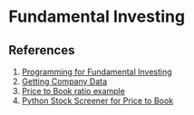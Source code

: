 # Fundamental Investing

## References

1. [Programming for Fundamental Investing](https://pythonprogramming.net/python-fundamental-investing/)
2. [Getting Company Data](https://pythonprogramming.net/fundamental-company-data/?completed=/python-fundamental-investing/)
3. [Price to Book ratio example](https://pythonprogramming.net/price-to-book-ratio/?completed=/fundamental-company-data/)
4. [Python Stock Screener for Price to Book](https://pythonprogramming.net/create-a-stock-screener-python/?completed=/price-to-book-ratio/)